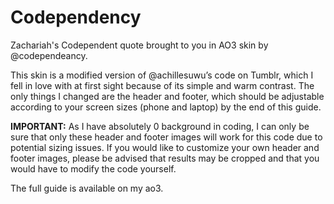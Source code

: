 # Codependency
Zachariah's Codependent quote brought to you in AO3 skin by @codependeancy.

This skin is a modified version of @achillesuwu’s code on Tumblr, which I fell in love with at first sight because of its simple and warm contrast. The only things I changed are the header and footer, which should be adjustable according to your screen sizes (phone and laptop) by the end of this guide. 

**IMPORTANT:** As I have absolutely 0 background in coding, I can only be sure that only these header and footer images will work for this code due to potential sizing issues. If you would like to customize your own header and footer images, please be advised that results may be cropped and that you would have to modify the code yourself. 

The full guide is available on my ao3.
